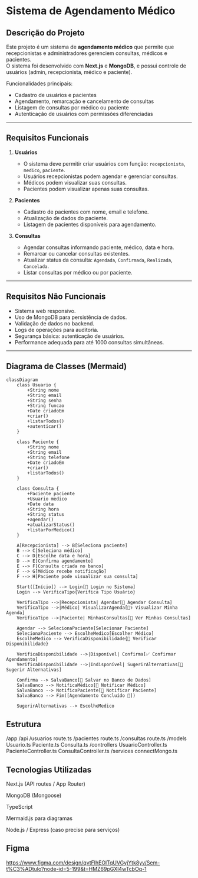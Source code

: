 # Sistema de Agendamento Médico

## Descrição do Projeto
Este projeto é um sistema de **agendamento médico** que permite que recepcionistas e administradores gerenciem consultas, médicos e pacientes.  
O sistema foi desenvolvido com **Next.js** e **MongoDB**, e possui controle de usuários (admin, recepcionista, médico e paciente).  

Funcionalidades principais:
- Cadastro de usuários e pacientes
- Agendamento, remarcação e cancelamento de consultas
- Listagem de consultas por médico ou paciente
- Autenticação de usuários com permissões diferenciadas

---

## Requisitos Funcionais

1. **Usuários**
   - O sistema deve permitir criar usuários com função:  `recepcionista`, `medico`, `paciente`.
   - Usuários recepcionistas podem agendar e gerenciar consultas.
   - Médicos podem visualizar suas consultas.
   - Pacientes podem visualizar apenas suas consultas.

2. **Pacientes**
   - Cadastro de pacientes com nome, email e telefone.
   - Atualização de dados do paciente.
   - Listagem de pacientes disponíveis para agendamento.

3. **Consultas**
   - Agendar consultas informando paciente, médico, data e hora.
   - Remarcar ou cancelar consultas existentes.
   - Atualizar status da consulta: `Agendada`, `Confirmada`, `Realizada`, `Cancelada`.
   - Listar consultas por médico ou por paciente.

---

## Requisitos Não Funcionais

- Sistema web responsivo.
- Uso de MongoDB para persistência de dados.
- Validação de dados no backend.
- Logs de operações para auditoria.
- Segurança básica: autenticação de usuários.
- Performance adequada para até 1000 consultas simultâneas.

---

## Diagrama de Classes (Mermaid)

```mermaid
classDiagram
    class Usuario {
        +String nome
        +String email
        +String senha
        +String funcao
        +Date criadoEm
        +criar()
        +listarTodos()
        +autenticar()
    }

    class Paciente {
        +String nome
        +String email
        +String telefone
        +Date criadoEm
        +criar()
        +listarTodos()
    }

    class Consulta {
        +Paciente paciente
        +Usuario medico
        +Date data
        +String hora
        +String status
        +agendar()
        +atualizarStatus()
        +listarPorMedico()
    }
```   


```graph TD
    A[Recepcionista] --> B[Seleciona paciente]
    B --> C[Seleciona médico]
    C --> D[Escolhe data e hora]
    D --> E[Confirma agendamento]
    E --> F[Consulta criada no banco]
    F --> G[Médico recebe notificação]
    F --> H[Paciente pode visualizar sua consulta]
```


```flowchart TD
    Start([Início]) --> Login[🔐 Login no Sistema]
    Login --> VerificaTipo{Verifica Tipo Usuário}
    
    VerificaTipo -->|Recepcionista| Agendar[📅 Agendar Consulta]
    VerificaTipo -->|Médico| VisualizarAgenda[👨‍⚕️ Visualizar Minha Agenda]
    VerificaTipo -->|Paciente| MinhasConsultas[👤 Ver Minhas Consultas]
    
    Agendar --> SelecionaPaciente[Selecionar Paciente]
    SelecionaPaciente --> EscolheMedico[Escolher Médico]
    EscolheMedico --> VerificaDisponibilidade{📅 Verificar Disponibilidade}
    
    VerificaDisponibilidade -->|Disponível| Confirma[✅ Confirmar Agendamento]
    VerificaDisponibilidade -->|Indisponível| SugerirAlternativas[🔄 Sugerir Alternativas]
    
    Confirma --> SalvaBanco[💾 Salvar no Banco de Dados]
    SalvaBanco --> NotificaMédico[📧 Notificar Médico]
    SalvaBanco --> NotificaPaciente[📱 Notificar Paciente]
    SalvaBanco --> Fim([Agendamento Concluído 🎉])
    
    SugerirAlternativas --> EscolheMedico
```

## Estrutura


/app
  /api
    /usuarios
      route.ts
    /pacientes
      route.ts
    /consultas
      route.ts
/models
  Usuario.ts
  Paciente.ts
  Consulta.ts
/controllers
  UsuarioController.ts
  PacienteController.ts
  ConsultaController.ts
/services
  connectMongo.ts


## Tecnologias Utilizadas

Next.js (API routes / App Router)

MongoDB (Mongoose)

TypeScript

Mermaid.js para diagramas

Node.js / Express (caso precise para serviços)

## Figma

https://www.figma.com/design/qvtFlhEOlTqUVGyjYtk8yv/Sem-t%C3%ADtulo?node-id=5-199&t=HMZ69pGXl4wTcbOq-1
